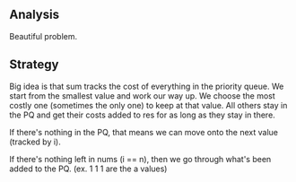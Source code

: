 ## Analysis
Beautiful problem. 

## Strategy 
Big idea is that sum tracks the cost of everything in the priority queue. We start from the smallest value and work our way up. We choose the most costly one (sometimes the only one) to keep at that value. 
All others stay in the PQ and get their costs added to res for as long as they stay in there.

If there's nothing in the PQ, that means we can move onto the next value (tracked by i).

If there's nothing left in nums (i == n), then we go through what's been added to the PQ. (ex. 1 1 1 are the a values)
